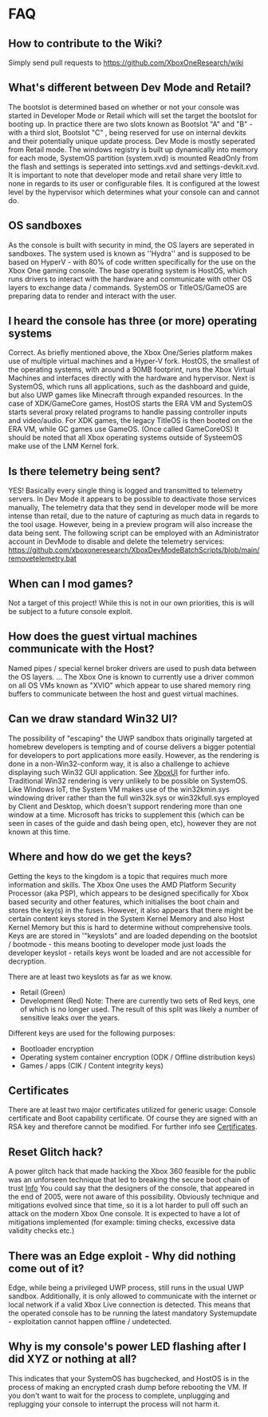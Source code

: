 # FAQ #

## How to contribute to the Wiki? ##
Simply send pull requests to https://github.com/XboxOneResearch/wiki

## What's different between Dev Mode and Retail? ##
The bootslot is determined based on whether or not your console was started in Developer Mode or Retail which will set the target the bootslot for booting up. In practice there are two slots known as  Bootslot "A" and "B" - with a third slot, Bootslot "C" , being reserved for use on internal devkits and their potentially unique update process. Dev Mode is mostly seperated from Retail mode. The windows registry is built up dynamically into memory for each mode, SystemOS partition (system.xvd) is mounted ReadOnly from the flash and settings is seperated into settings.xvd and settings-devkit.xvd. It is important to note that developer mode and retail share very little to none in regards to its user or configurable files. It is configured at the lowest level by the hypervisor which determines what your console can and cannot do.

## OS sandboxes ##
As the console is built with security in mind, the OS layers are seperated in sandboxes.
The system used is known as ''Hydra'' and is supposed to be based on HyperV - with 80% of code written specifically for the use on the Xbox One gaming console.
The base operating system is HostOS, which runs drivers to interact with the hardware and communicate with other OS layers to exchange data / commands. SystemOS or TitleOS/GameOS are preparing data to render and interact with the user.

## I heard the console has three (or more) operating systems ##
Correct. As briefly mentioned above, the Xbox One/Series platform makes use of multiple virtual machines and a Hyper-V fork. HostOS, the smallest of the operating systems, with around a 90MB footprint, runs the Xbox Virtual Machines and interfaces directly with the hardware and hypervisor. Next is SystemOS, which runs all applications, such as the dashboard and guide, but also UWP games like Minecraft through expanded resources. In the case of XDK/GameCore games, HostOS starts the ERA VM and SystemOS starts several proxy related programs to handle passing controller inputs and video/audio. For XDK games, the legacy TitleOS is then booted on the ERA VM, while GC games use GameOS. (Once called GameCoreOS) It should be noted that all Xbox operating systems outside of SysteemOS make use of the LNM Kernel fork. 

## Is there telemetry being sent? ##
YES! Basically every single thing is logged and transmitted to telemetry servers. In Dev Mode it appears to be possible to deactivate those services manually, 
The telemetry data that they send in developer mode will be more intense than retail, due to the nature of capturing as much data in regards to the tool usage. However, being in a preview program will also increase the data being sent. The following script can be employed with an Administrator account in DevMode to disable and delete the telemetry services: https://github.com/xboxoneresearch/XboxDevModeBatchScripts/blob/main/removetelemetry.bat 

## When can I mod games? ##
Not a target of this project! While this is not in our own priorities, this is will be subject to a future console exploit.

## How does the guest virtual machines communicate with the Host? ##
Named pipes / special kernel broker drivers are used to push data between the OS layers. ...
The Xbox One is known to currently use a driver common on all OS VMs known as "XVIO" which appear to use shared memory ring buffers to communicate between the host and guest virtual machines.

## Can we draw standard Win32 UI? ##
The possibility of "escaping" the UWP sandbox thats originally targeted at homebrew developers is tempting and of course delivers a bigger potential for developers to port applications more easily. However, as the rendering is done in a non-Win32-conform way, it is also a challenge to achieve displaying such Win32 GUI application. See [XboxUI](../xbox-ui) for further info. 
Traditional Win32 rendering is very unlikely to be possible on SystemOS. Like Windows IoT, the System VM makes use of the win32kmin.sys windowing driver rather than the full win32k.sys or win32kfull.sys employed by Client and Desktop, which doesn't support rendering more than one window at a time. Microsoft has tricks to supplement this (which can be seen in cases of the guide and dash being open, etc), however they are not known at this time. 

## Where and how do we get the keys? ##
Getting the keys to the kingdom is a topic that requires much more information and skills. The Xbox One uses the AMD Platform Security Processor (aka PSP), which appears to be designed specifically for Xbox based security and other features, which initialises the boot chain and stores the key(s) in the fuses. However, it also appears that there might be certain content keys stored in the System Kernel Memory and also Host Kernel Memory but this is hard to determine without comprehensive tools.
Keys are are stored in '"keyslots" and are loaded depending on the bootslot / bootmode - this means booting to developer mode just loads the developer keyslot - retails keys wont be loaded and are not accessible for decryption.

There are at least two keyslots as far as we know.
- Retail (Green)
- Development (Red)
Note: There are currently two sets of Red keys, one of which is no longer used. The result of this split was likely a number of sensitive leaks over the years. 

Different keys are used for the following purposes:
- Bootloader encryption
- Operating system container encryption (ODK / Offline distribution keys)
- Games / apps (CIK / Content integrity keys)

## Certificates ##
There are at least two major certificates utilized for generic usage: Console certificate and Boot capability certificate. Of course they are signed with an RSA key and therefore cannot be modified. For further info see [Certificates](../certificates).

## Reset Glitch hack? ##
A power glitch hack that made hacking the Xbox 360 feasible for the public was an unforseen technique that led to breaking the secure boot chain of trust [Info](https://recon.cx/2015/slides/recon2015-13-colin-o-flynn-Glitching-and-Side-Channel-Analysis-for-All.pdf) You could say that the designers of the console, that appeared in the end of 2005, were not aware of this possibility. Obviously technique and mitigations evolved since that time, so it is a lot harder to pull off such an attack on the modern Xbox One console. It is expected to have a lot of mitigations implemented (for example: timing checks, excessive data validity checks etc.) 

## There was an Edge exploit - Why did nothing come out of it? ##
Edge, while being a privileged UWP process, still runs in the usual UWP sandbox. Additionally, it is only allowed to communicate with the internet or local network if a valid Xbox Live connection is detected. This means that the operated console has to be running the latest mandatory Systemupdate - exploitation cannot happen offline / undetected.


## Why is my console's power LED flashing after I did XYZ or nothing at all? ##
This indicates that your SystemOS has bugchecked, and HostOS is in the process of making an encrypted crash dump before rebooting the VM. If you don't want to wait for the process to complete, unplugging and replugging your console to interrupt the process will not harm it.